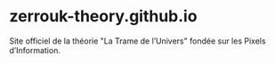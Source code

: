 # zerrouk-theory.github.io
Site officiel de la théorie "La Trame de l’Univers" fondée sur les Pixels d’Information.
